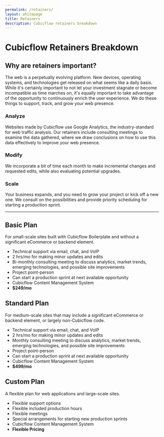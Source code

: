 ```yaml
---
permalink: /retainers/
layout: whitepage
title: Retainers
description: Cubicflow retainers breakdown
---
```


# Cubicflow Retainers Breakdown

## Why are retainers important?

The web is a perpetually evolving platform. New devices, operating systems, and technologies get released on what seems like a daily basis. While it's certainly important to not let your investment stagnate or become incompatible as time marches on, it's equally important to take advantage of the opportunity to continuously enrich the user experience. We do these things to support, track, and grow your web presence.

### Analyze
Websites made by Cubicflow use Google Analytics, the industry-standard for web traffic analysis. Our retainers include consulting meetings to examine the data gathered, where we draw conclusions on how to use this data effectively to improve your web presence.

### Modify
We incorporate a bit of time each month to make incremental changes and requested edits, while also evaluating potential upgrades.

### Scale
Your business expands, and you need to grow your project or kick off a new one. We consult on the possibilities and provide priority scheduling for starting a production sprint.

---

## Basic Plan

For small-scale sites built with Cubicflow Boilerplate and without a significant eCommerce or backend element.

* Technical support via email, chat, and VoIP
* 2 hrs/mo for making minor updates and edits
* Bi-monthly consulting meeting to discuss analytics, market trends, emerging technologies, and possible site improvements
* Project point-person
* Can start a production sprint at next available opportunity
* Cubicflow Content Management System
* **$249/mo**

## Standard Plan

For medium-scale sites that may include a significant eCommerce or backend element, or largely non-Cubicflow code.

* Technical support via email, chat, and VoIP
* 2 hrs/mo for making minor updates and edits
* Monthly consulting meeting to discuss analytics, market trends, emerging technologies, and possible site improvements
* Project point-person
* Can start a production sprint at next available opportunity
* Cubicflow Content Management System
* **$499/mo**

## Custom Plan

A flexible plan for web applications and large-scale sites.

* Flexible support options
* Flexible included production hours
* Flexible meetings
* Special arrangements for starting new production sprints
* Cubicflow Content Management System
* **Flexible Pricing**
